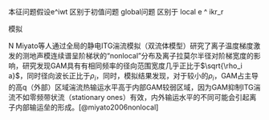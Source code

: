 
本征问题假设e^iwt  区别于初值问题
global问题 区别于 local e ^ ikr_r

模拟

N Miyato等人通过全局的静电ITG湍流模拟（双流体模型）研究了离子温度梯度激发的测地声模连续谱呈阶梯状的“nonlocal”分布及离子拉莫尔半径对阶梯宽度的影响，研究发现GAM具有有相同频率的径向范围宽度几乎正比于$\sqrt{\rho_i a}$，同时径向波长正比于$\rho_i$，同时，模拟结果发现，对于较小的$\rho_i$，GAM占主导的高q（外部）区域湍流热输运水平高于内部GAM较弱区域，因为GAM抑制ITG湍流不如零频带状流（stationary ones）有效，内外输运水平的不同可能会引起离子内部输运垒的形成。[@miyato2006nonlocal]